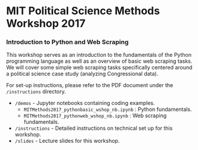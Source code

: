 # MIT Political Science Methods Workshop 2017

### Introduction to Python and Web Scraping

This workshop serves as an introduction to the fundamentals of the Python programming language as well as an overview of basic web scraping tasks. We will cover some simple web scraping tasks specifically centered around a political science case study (analyzing Congressional data). 

For set-up instructions, please refer to the PDF document under the `/instructions` directory.

* `/demos` - Jupyter notebooks containing coding examples.
	* `MITMethods2017_pythonbasic_wshop_nb.ipynb` : Python fundamentals.
	* `MITMethods2017_pythonweb_wshop_nb.ipynb` : Web scraping fundamentals.
* `/instructions` - Detailed instructions on technical set up for this workshop.
* `/slides` - Lecture slides for this workshop.